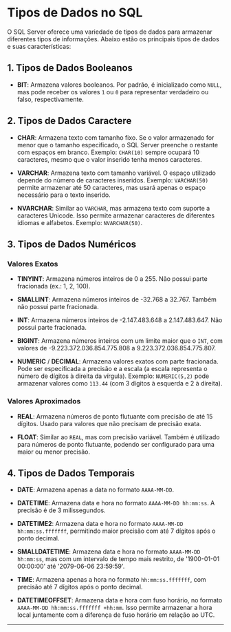 

# Tipos de Dados no SQL

O SQL Server oferece uma variedade de tipos de dados para armazenar diferentes tipos de informações. Abaixo estão os principais tipos de dados e suas características:

## 1. Tipos de Dados Booleanos

- **BIT**: Armazena valores booleanos. Por padrão, é inicializado como `NULL`, mas pode receber os valores `1` ou `0` para representar verdadeiro ou falso, respectivamente.

## 2. Tipos de Dados Caractere

- **CHAR**: Armazena texto com tamanho fixo. Se o valor armazenado for menor que o tamanho especificado, o SQL Server preenche o restante com espaços em branco. Exemplo: `CHAR(10)` sempre ocupará 10 caracteres, mesmo que o valor inserido tenha menos caracteres.

- **VARCHAR**: Armazena texto com tamanho variável. O espaço utilizado depende do número de caracteres inseridos. Exemplo: `VARCHAR(50)` permite armazenar até 50 caracteres, mas usará apenas o espaço necessário para o texto inserido.

- **NVARCHAR**: Similar ao `VARCHAR`, mas armazena texto com suporte a caracteres Unicode. Isso permite armazenar caracteres de diferentes idiomas e alfabetos. Exemplo: `NVARCHAR(50)`.

## 3. Tipos de Dados Numéricos

### Valores Exatos

- **TINYINT**: Armazena números inteiros de 0 a 255. Não possui parte fracionada (ex.: 1, 2, 100).
  
- **SMALLINT**: Armazena números inteiros de -32.768 a 32.767. Também não possui parte fracionada.

- **INT**: Armazena números inteiros de -2.147.483.648 a 2.147.483.647. Não possui parte fracionada.

- **BIGINT**: Armazena números inteiros com um limite maior que o `INT`, com valores de -9.223.372.036.854.775.808 a 9.223.372.036.854.775.807.

- **NUMERIC** / **DECIMAL**: Armazena valores exatos com parte fracionada. Pode ser especificada a precisão e a escala (a escala representa o número de dígitos à direita da vírgula). Exemplo: `NUMERIC(5,2)` pode armazenar valores como `113.44` (com 3 dígitos à esquerda e 2 à direita).

### Valores Aproximados

- **REAL**: Armazena números de ponto flutuante com precisão de até 15 dígitos. Usado para valores que não precisam de precisão exata.

- **FLOAT**: Similar ao `REAL`, mas com precisão variável. Também é utilizado para números de ponto flutuante, podendo ser configurado para uma maior ou menor precisão.

## 4. Tipos de Dados Temporais

- **DATE**: Armazena apenas a data no formato `AAAA-MM-DD`.

- **DATETIME**: Armazena data e hora no formato `AAAA-MM-DD hh:mm:ss`. A precisão é de 3 milissegundos.

- **DATETIME2**: Armazena data e hora no formato `AAAA-MM-DD hh:mm:ss.fffffff`, permitindo maior precisão com até 7 dígitos após o ponto decimal.

- **SMALLDATETIME**: Armazena data e hora no formato `AAAA-MM-DD hh:mm:ss`, mas com um intervalo de tempo mais restrito, de '1900-01-01 00:00:00' até '2079-06-06 23:59:59'.

- **TIME**: Armazena apenas a hora no formato `hh:mm:ss.fffffff`, com precisão até 7 dígitos após o ponto decimal.

- **DATETIMEOFFSET**: Armazena data e hora com fuso horário, no formato `AAAA-MM-DD hh:mm:ss.fffffff +hh:mm`. Isso permite armazenar a hora local juntamente com a diferença de fuso horário em relação ao UTC.

---
